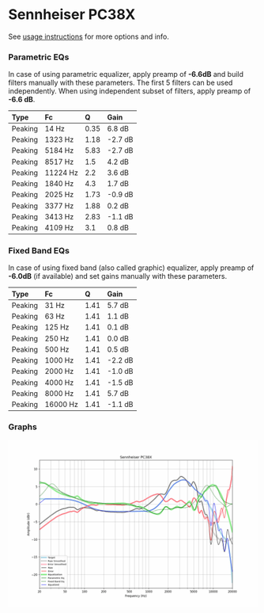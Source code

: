 # Sennheiser PC38X
See [usage instructions](https://github.com/jaakkopasanen/AutoEq#usage) for more options and info.

### Parametric EQs
In case of using parametric equalizer, apply preamp of **-6.6dB** and build filters manually
with these parameters. The first 5 filters can be used independently.
When using independent subset of filters, apply preamp of **-6.6 dB**.

| Type    | Fc       |    Q | Gain    |
|:--------|:---------|:-----|:--------|
| Peaking | 14 Hz    | 0.35 | 6.8 dB  |
| Peaking | 1323 Hz  | 1.18 | -2.7 dB |
| Peaking | 5184 Hz  | 5.83 | -2.7 dB |
| Peaking | 8517 Hz  | 1.5  | 4.2 dB  |
| Peaking | 11224 Hz | 2.2  | 3.6 dB  |
| Peaking | 1840 Hz  | 4.3  | 1.7 dB  |
| Peaking | 2025 Hz  | 1.73 | -0.9 dB |
| Peaking | 3377 Hz  | 1.88 | 0.2 dB  |
| Peaking | 3413 Hz  | 2.83 | -1.1 dB |
| Peaking | 4109 Hz  | 3.1  | 0.8 dB  |

### Fixed Band EQs
In case of using fixed band (also called graphic) equalizer, apply preamp of **-6.0dB**
(if available) and set gains manually with these parameters.

| Type    | Fc       |    Q | Gain    |
|:--------|:---------|:-----|:--------|
| Peaking | 31 Hz    | 1.41 | 5.7 dB  |
| Peaking | 63 Hz    | 1.41 | 1.1 dB  |
| Peaking | 125 Hz   | 1.41 | 0.1 dB  |
| Peaking | 250 Hz   | 1.41 | 0.0 dB  |
| Peaking | 500 Hz   | 1.41 | 0.5 dB  |
| Peaking | 1000 Hz  | 1.41 | -2.2 dB |
| Peaking | 2000 Hz  | 1.41 | -1.0 dB |
| Peaking | 4000 Hz  | 1.41 | -1.5 dB |
| Peaking | 8000 Hz  | 1.41 | 5.7 dB  |
| Peaking | 16000 Hz | 1.41 | -1.1 dB |

### Graphs
![](./Sennheiser%20PC38X.png)